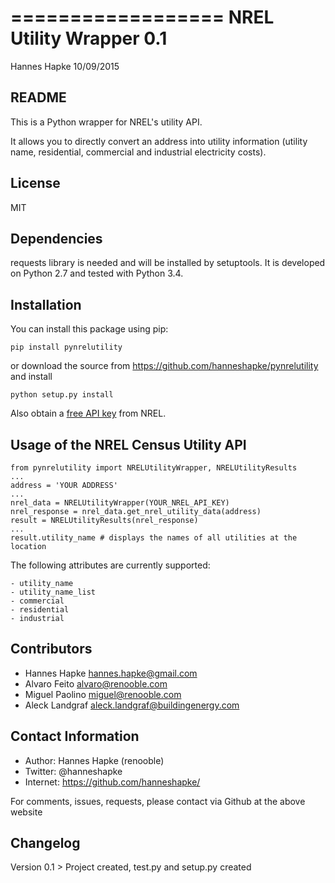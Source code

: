 ==================
NREL Utility Wrapper 0.1
==================
Hannes Hapke
10/09/2015


README
------
This is a Python wrapper for NREL's utility API.

It allows you to directly convert an address into
utility information (utility name, residential,
commercial and industrial electricity costs).

License
------
MIT

Dependencies
------------

requests library is needed and will be installed by setuptools.
It is developed on Python 2.7 and tested with Python 3.4.


Installation
------------

You can install this package using pip:

    pip install pynrelutility

or download the source from https://github.com/hanneshapke/pynrelutility and install

    python setup.py install

Also obtain a [free API key](https://developer.nrel.gov/signup) from NREL.


Usage of the NREL Census Utility  API
-------------------------------------

    from pynrelutility import NRELUtilityWrapper, NRELUtilityResults
    ...
    address = 'YOUR ADDRESS'
    ...
    nrel_data = NRELUtilityWrapper(YOUR_NREL_API_KEY)
    nrel_response = nrel_data.get_nrel_utility_data(address)
    result = NRELUtilityResults(nrel_response)
    ...
    result.utility_name # displays the names of all utilities at the location

The following attributes are currently supported:

    - utility_name
    - utility_name_list
    - commercial
    - residential
    - industrial


Contributors
------------

- Hannes Hapke <hannes.hapke@gmail.com>
- Alvaro Feito <alvaro@renooble.com>
- Miguel Paolino <miguel@renooble.com>
- Aleck Landgraf <aleck.landgraf@buildingenergy.com>


Contact Information
-------------------

- Author: Hannes Hapke (renooble)
- Twitter: @hanneshapke
- Internet: https://github.com/hanneshapke/

For comments, issues, requests, please contact via Github at the above website


Changelog
---------

Version 0.1   > Project created, test.py and setup.py created



